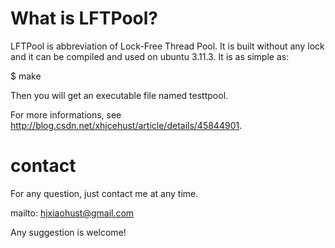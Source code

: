 # What is LFTPool?
LFTPool is abbreviation of Lock-Free Thread Pool. 
It is built without any lock and it can be compiled and used on ubuntu 3.11.3. It is as simple as:

$ make

Then you will get an executable file named testtpool.

For more informations, see http://blog.csdn.net/xhjcehust/article/details/45844901.

# contact

For any question, just contact me at any time.

mailto: hjxiaohust@gmail.com

Any suggestion is welcome!
